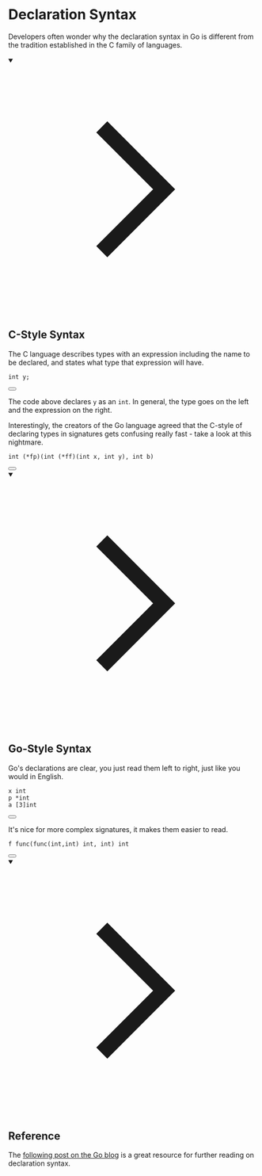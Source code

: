 <h1>Declaration Syntax</h1>
<p>Developers often wonder why the declaration syntax in Go is different from the tradition established in the C family of languages.</p>
<details open="">
<summary>

<svg class="details-icon" xmlns="http://www.w3.org/2000/svg" fill="none" viewBox="0 0 24 24" stroke-width="1.5" stroke="currentColor">
  <path d="m9 18 6-6-6-6"></path>
</svg>
<h2>C-Style Syntax</h2>
</summary>
<p>The C language describes types with an expression including the name to be declared, and states what type that expression will have.</p>

<div style="position: relative; isolation: isolate;">
  <pre class="language-c" tabindex="0"><code class="language-c"><span class="token keyword keyword-int">int</span> y<span class="token punctuation">;</span>
</code></pre>

  <button class="markdown-it-code-copy absolute right-2 top-2.5 z-10 m-1 h-6 w-6 cursor-pointer rounded bg-gray-950 text-gray-500 focus:outline-white hover:text-gray-200" data-clipboard-text="int y;" title="Copy to clipboard">
    <svg data-slot="icon" aria-hidden="true" fill="none" stroke-width="1.5" stroke="currentColor" viewBox="0 0 24 24" xmlns="http://www.w3.org/2000/svg">
      <rect width="8" height="4" x="8" y="2" rx="1" ry="1"></rect><path d="M16 4h2a2 2 0 0 1 2 2v14a2 2 0 0 1-2 2H6a2 2 0 0 1-2-2V6a2 2 0 0 1 2-2h2"></path>
  </svg>
  </button>
</div>
<p>The code above declares <code>y</code> as an <code>int</code>. In general, the type goes on the left and the expression on the right.</p>
<p>Interestingly, the creators of the Go language agreed that the C-style of declaring types in signatures gets confusing really fast - take a look at this nightmare.</p>

<div style="position: relative; isolation: isolate;">
  <pre class="language-c" tabindex="0"><code class="language-c"><span class="token keyword keyword-int">int</span> <span class="token punctuation">(</span><span class="token operator">*</span>fp<span class="token punctuation">)</span><span class="token punctuation">(</span><span class="token keyword keyword-int">int</span> <span class="token punctuation">(</span><span class="token operator">*</span>ff<span class="token punctuation">)</span><span class="token punctuation">(</span><span class="token keyword keyword-int">int</span> x<span class="token punctuation">,</span> <span class="token keyword keyword-int">int</span> y<span class="token punctuation">)</span><span class="token punctuation">,</span> <span class="token keyword keyword-int">int</span> b<span class="token punctuation">)</span>
</code></pre>

  <button class="markdown-it-code-copy absolute right-2 top-2.5 z-10 m-1 h-6 w-6 cursor-pointer rounded bg-gray-950 text-gray-500 focus:outline-white hover:text-gray-200" data-clipboard-text="int (*fp)(int (*ff)(int x, int y), int b)" title="Copy to clipboard">
    <svg data-slot="icon" aria-hidden="true" fill="none" stroke-width="1.5" stroke="currentColor" viewBox="0 0 24 24" xmlns="http://www.w3.org/2000/svg">
      <rect width="8" height="4" x="8" y="2" rx="1" ry="1"></rect><path d="M16 4h2a2 2 0 0 1 2 2v14a2 2 0 0 1-2 2H6a2 2 0 0 1-2-2V6a2 2 0 0 1 2-2h2"></path>
  </svg>
  </button>
</div>
</details>
<details open="">
<summary>

<svg class="details-icon" xmlns="http://www.w3.org/2000/svg" fill="none" viewBox="0 0 24 24" stroke-width="1.5" stroke="currentColor">
  <path d="m9 18 6-6-6-6"></path>
</svg>
<h2>Go-Style Syntax</h2>
</summary>
<p>Go's declarations are clear, you just read them left to right, just like you would in English.</p>

<div style="position: relative; isolation: isolate;">
  <pre class="language-go" tabindex="0"><code class="language-go">x <span class="token builtin">int</span>
p <span class="token operator">*</span><span class="token builtin">int</span>
a <span class="token punctuation">[</span><span class="token number">3</span><span class="token punctuation">]</span><span class="token builtin">int</span>
</code></pre>

  <button class="markdown-it-code-copy absolute right-2 top-2.5 z-10 m-1 h-6 w-6 cursor-pointer rounded bg-gray-950 text-gray-500 focus:outline-white hover:text-gray-200" data-clipboard-text="x int
p *int
a [3]int" title="Copy to clipboard">
    <svg data-slot="icon" aria-hidden="true" fill="none" stroke-width="1.5" stroke="currentColor" viewBox="0 0 24 24" xmlns="http://www.w3.org/2000/svg">
      <rect width="8" height="4" x="8" y="2" rx="1" ry="1"></rect><path d="M16 4h2a2 2 0 0 1 2 2v14a2 2 0 0 1-2 2H6a2 2 0 0 1-2-2V6a2 2 0 0 1 2-2h2"></path>
  </svg>
  </button>
</div>
<p>It's nice for more complex signatures, it makes them easier to read.</p>

<div style="position: relative; isolation: isolate;">
  <pre class="language-go" tabindex="0"><code class="language-go">f <span class="token function">func</span><span class="token punctuation">(</span><span class="token function">func</span><span class="token punctuation">(</span><span class="token builtin">int</span><span class="token punctuation">,</span><span class="token builtin">int</span><span class="token punctuation">)</span> <span class="token builtin">int</span><span class="token punctuation">,</span> <span class="token builtin">int</span><span class="token punctuation">)</span> <span class="token builtin">int</span>
</code></pre>

  <button class="markdown-it-code-copy absolute right-2 top-2.5 z-10 m-1 h-6 w-6 cursor-pointer rounded bg-gray-950 text-gray-500 focus:outline-white hover:text-gray-200" data-clipboard-text="f func(func(int,int) int, int) int" title="Copy to clipboard">
    <svg data-slot="icon" aria-hidden="true" fill="none" stroke-width="1.5" stroke="currentColor" viewBox="0 0 24 24" xmlns="http://www.w3.org/2000/svg">
      <rect width="8" height="4" x="8" y="2" rx="1" ry="1"></rect><path d="M16 4h2a2 2 0 0 1 2 2v14a2 2 0 0 1-2 2H6a2 2 0 0 1-2-2V6a2 2 0 0 1 2-2h2"></path>
  </svg>
  </button>
</div>
</details>
<details open="">
<summary>

<svg class="details-icon" xmlns="http://www.w3.org/2000/svg" fill="none" viewBox="0 0 24 24" stroke-width="1.5" stroke="currentColor">
  <path d="m9 18 6-6-6-6"></path>
</svg>
<h2>Reference</h2>
</summary>
<p>The <a href="https://blog.golang.org/declaration-syntax" target="_blank" rel="noopener nofollow">following post on the Go blog</a> is a great resource for further reading on declaration syntax.</p>
</details>
